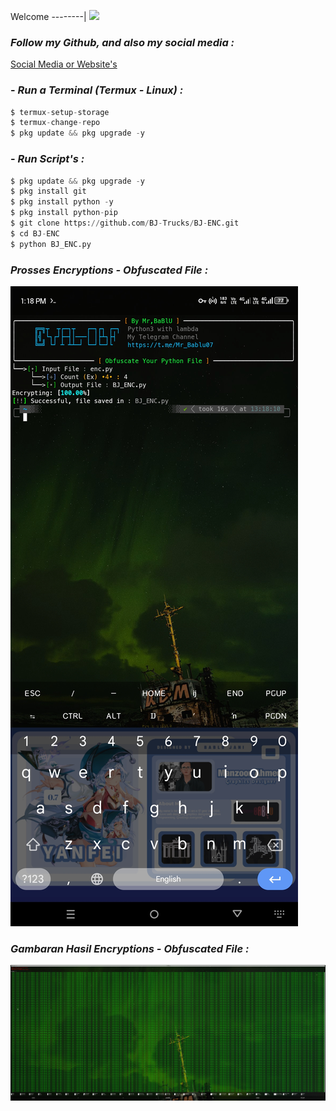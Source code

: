 Welcome
--------|
![](https://media.tenor.com/iVCiM9W7cvYAAAAd/welcome.gif)

### *Follow my Github, and also my social media :*

<a href="https://mr-ba-bl-u.vercel.app/" target="_blank">Social Media or Website's</a>

### - *Run a Terminal (Termux - Linux) :*
```python
$ termux-setup-storage
$ termux-change-repo
$ pkg update && pkg upgrade -y
```

### - *Run Script's :*
```python
$ pkg update && pkg upgrade -y
$ pkg install git
$ pkg install python -y
$ pkg install python-pip
$ git clone https://github.com/BJ-Trucks/BJ-ENC.git
$ cd BJ-ENC
$ python BJ_ENC.py
```


### *Prosses Encryptions - Obfuscated File :*
![img](https://raw.githubusercontent.com/BJ-Trucks/BJ-ENC/master/assets/process_obf.jpg)

### *Gambaran Hasil Encryptions - Obfuscated File :*
![img](https://raw.githubusercontent.com/BJ-Trucks/BJ-ENC/master/assets/obfuscate_results.png)
